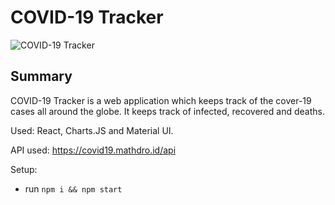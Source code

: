 # COVID-19 Tracker
![COVID-19 Tracker](https://i.ibb.co/X87BqVY/Screenshot-2020-04-13-at-10-14-58.png)

## Summary
COVID-19 Tracker is a web application which keeps track of the cover-19 cases all around the globe. It keeps track of infected, recovered and deaths.

Used: React, Charts.JS and Material UI.



API used: https://covid19.mathdro.id/api

Setup:
- run ```npm i && npm start```
